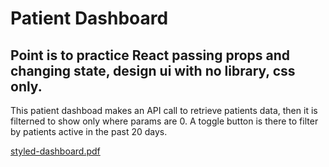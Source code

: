 # Patient Dashboard

  ## Point is to practice React passing props and changing state, design ui with no library, css only.
This patient dashboad makes an API call to retrieve patients data, then it is filterned to show only where params are 0. A toggle button is there to filter by patients active in the past 20 days.


[styled-dashboard.pdf](https://github.com/idaliaramos/patient-dashboard/files/1904925/styled-dashboard.pdf)
